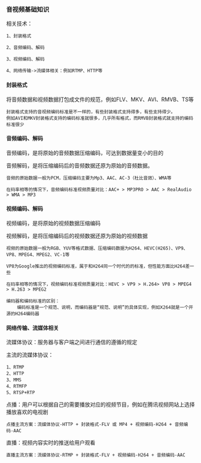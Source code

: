 ### 音视频基础知识

相关技术：

    1、封装格式
    
    2、音频编码、解码
        
    3、视频编码、解码
    
    4、网络传输->流媒体相关：例如RTMP、HTTP等
    
   
   
 #### 封装格式
 
将音频数据和视频数据打包成文件的规范，例如FLV、MKV、AVI、RMVB、TS等
   
    封装格式支持的音视频编码标准是不一样的，有些封装格式支持得多，有些支持得少。
    例如AVI和MKV封装格式支持的编码标准就很多，几乎所有格式，而RMVB封装格式就支持的编码标准很少
    
#### 音频编码、解码

音频编码，是将原始的音频数据压缩编码，可达到数据量变小的目的

音频解码，是将压缩编码后的音频数据还原为原始的音频数据。 
    
    音频的原始数据一般为PCM，压缩编码主要为Mp3、AAC、AC-3（杜比音效）、WMA等
    
    在码率相等的情况下，音频编码标准视频质量对比：AAC+ > MP3PRO > AAC > RealAudio > WMA > MP3
    
#### 视频编码、解码

视频编码，是将原始的视频数据压缩编码
    
视频解码，是将压缩编码后的视频数据还原为原始的视频数据
    
    视频的原始数据一般为RGB、YUV等格式数据、压缩编码数据为H264、HEVC(H265)、VP9、VP8、MPEG4、MPEG2、VC-1等
    
    VP8为Google推出的视频编码标准，属于和H264同一个时代的的标准，但性能方面比H264差一些

    在码率相等的情况下，视频编码标准视频质量对比：HEVC > VP9 > H.264> VP8 > MPEG4 > H.263 > MPEG2
    
    编码器和编码标准的区别：
        编码标准是一个规范、说明，而编码器是“规范、说明”的具体实现，例如X264就是一个开源的H264编码器

#### 网络传输、流媒体相关
    
流媒体协议：服务器与客户端之间进行通信的遵循的规定
    
主流的流媒体协议：

    1、RTMP
    2、HTTP
    3、MMS
    4、RTMFP
    5、RTSP+RTP
    
点播：用户可以根据自己的需要播放对应的视频节目，例如在腾讯视频网站上选择播放喜欢的电视剧
    
    点播主流方案：流媒体协议-HTTP + 封装格式-FLV 或 MP4 + 视频编码-H264 + 音频编码-AAC 
    
直播：视频内容实时的推送给用户观看

    直播主流方案：流媒体协议-RTMP + 封装格式-FLV + 视频编码-H264 + 音频编码-AAC
 
